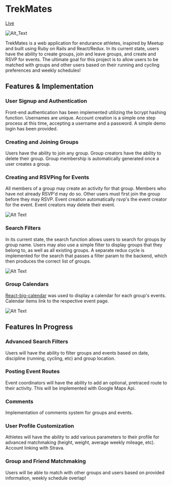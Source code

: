 # TrekMates

[Live][trekmates]

[trekmates]: http://trekmates.club

![Alt_Text](http://res.cloudinary.com/zach/image/upload/v1484956203/Screen_Shot_2017-01-20_at_3.49.24_PM_jlj9zq.png)

TrekMates is a web application for endurance athletes, inspired by Meetup and built using Ruby on Rails and React/Redux.  In its current state, users have the ability to create groups, join and leave groups, and create and RSVP for events.  The ultimate goal for this project is to allow users to be matched with groups and other users based on their running and cycling preferences and weekly schedules!

## Features & Implementation

### User Signup and Authentication
Front-end authentication has been implemented utilizing the bcrypt hashing function.  Usernames are unique.  Account creation is a simple one step process at this time, accepting a username and a password. A simple demo login has been provided.

### Creating and Joining Groups
Users have the ability to join any group.  Group creators have the ability to delete their group.  Group membership is automatically generated once a user creates a group.

### Creating and RSVPing for Events
All members of a group may create an activity for that group.  Members who have not already RSVP'd may do so.  Other users must first join the group before they may RSVP.  Event creation automatically rsvp's the event creator for the event.  Event creators may delete their event.

![Alt Text](http://res.cloudinary.com/zach/image/upload/v1506452522/readme3.png)

### Search Filters
In its current state, the search function allows users to search for groups by group name.  Users may also use a simple filter to display groups that they belong to, as well as all existing groups. A separate redux cycle is implemented for the search that passes a filter param to the backend, which then produces the correct list of groups.

[rbc]: https://github.com/intljusticemission/react-big-calendar

![Alt Text](http://res.cloudinary.com/zach/image/upload/v1484955876/Screen_Shot_2017-01-20_at_3.44.00_PM_fc2hg6.png)

### Group Calendars
[React-big-calendar][rbc] was used to display a calendar for each group's events.  Calendar items link to the respective event page.

![Alt Text](http://res.cloudinary.com/zach/image/upload/v1506452522/readme2.png)

## Features In Progress

### Advanced Search Filters
Users will have the ability to filter groups and events based on date, discipline (running, cycling, etc) and group location.

### Posting Event Routes
Event coordinators will have the ability to add an optional, pretraced route to their activity.  This will be implemented with Google Maps Api.

### Comments
Implementation of comments system for groups and events.

### User Profile Customization
Athletes will have the ability to add various parameters to their profile for advanced matchmaking (height, weight, average weekly mileage, etc).  Account linking with Strava.

### Group and Friend Matchmaking
Users will be able to match with other groups and users based on provided information, weekly schedule overlap!
